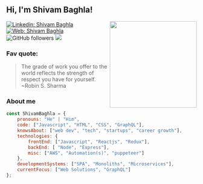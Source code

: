 ## Hi, I'm Shivam Baghla!
<img align='right' src="https://media.giphy.com/media/RbDKaczqWovIugyJmW/giphy.gif" width="230">

[![Linkedin: Shivam Baghla](https://img.shields.io/badge/-Shivam%20Baghla-blue?style=social&logo=Linkedin&logoColor=blue&link=https://www.linkedin.com/in/shivam-baghla/)](https://www.linkedin.com/in/shivam-baghla/)
[![Web: Shivam Baghla](https://img.shields.io/badge/-shivambaghla.com-blue?style=flat&logo=Google%20Chrome&logoColor=white&link=https://shivambaghla.com/)](https://shivambaghla.com/)
![GitHub followers](https://img.shields.io/github/followers/shivam-baghla?label=Follow&style=social)
![](https://visitor-badge.glitch.me/badge?page_id=shivam-baghla.shivam-baghla)

### Fav quote: 
> The grade of work you offer to the world reflects the strength of respect you have for yourself.
>     ~Robin S. Sharma

### About me
```javascript
const ShivamBaghla = {
    pronouns: "He" | "Him",
    code: ["Javascript", "HTML", "CSS", "GraphQL"],
    knowsAbout: ["web dev", "tech", "startups", "career growth"],
    technologies: {
        frontEnd: ["Javascript", "Reactjs", "Redux"],
        backEnd: [ "Node", "Express"],
        misc: ["AWS", "Automation(s)", "puppeteer"]
    },
    developmentSystems: ["SPA", "Monoliths", "Microservices"],
    currentFocus: ["Web Solutions", "GraphQL"]
};
```
